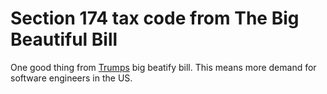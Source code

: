 # Section 174 tax code from The Big Beautiful Bill

One good thing from [Trumps](../1060) big beatify bill. This means more demand for software engineers in the US.
